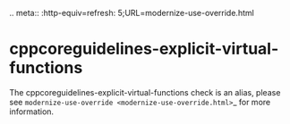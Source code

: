 .. meta:: :http-equiv=refresh: 5;URL=modernize-use-override.html

cppcoreguidelines-explicit-virtual-functions
============================================

The cppcoreguidelines-explicit-virtual-functions check is an alias,
please see `modernize-use-override <modernize-use-override.html>`\_ for
more information.
